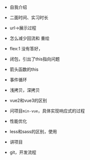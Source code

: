 
- 自我介绍
- 二面时间、实习时长
- url->展示过程
  
- 怎么减少回流和 重绘
- flex:1
  没有答好，
- 闭包，引出了this指向问题
- 箭头函数的this
- 事件循环
- 浅拷贝，深拷贝
- vue2和vue3的区别
- 问项目`min-vue`，具体实现响应式的过程
- 性能优化
- less和sass的区别，使用
- 讲项目
- git，开发流程